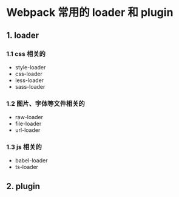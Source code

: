 # Webpack 常用的 loader 和 plugin

## 1. loader

### 1.1 css 相关的

- style-loader
- css-loader
- less-loader
- sass-loader

### 1.2 图片、字体等文件相关的

- raw-loader
- file-loader
- url-loader

### 1.3 js 相关的

- babel-loader
- ts-loader

## 2. plugin
